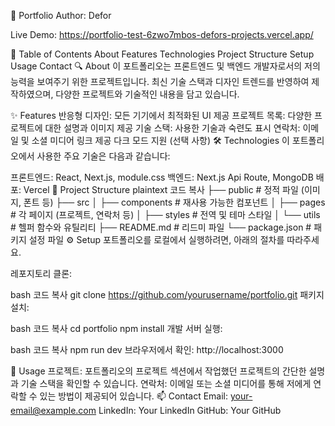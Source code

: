 📁 Portfolio
Author: Defor

Live Demo: https://portfolio-test-6zwo7mbos-defors-projects.vercel.app/

📑 Table of Contents
About
Features
Technologies
Project Structure
Setup
Usage
Contact
🔍 About
이 포트폴리오는 프론트엔드 및 백엔드 개발자로서의 저의 능력을 보여주기 위한 프로젝트입니다. 최신 기술 스택과 디자인 트렌드를 반영하여 제작하였으며, 다양한 프로젝트와 기술적인 내용을 담고 있습니다.

✨ Features
반응형 디자인: 모든 기기에서 최적화된 UI 제공
프로젝트 목록: 다양한 프로젝트에 대한 설명과 이미지 제공
기술 스택: 사용한 기술과 숙련도 표시
연락처: 이메일 및 소셜 미디어 링크 제공
다크 모드 지원 (선택 사항)
🛠️ Technologies
이 포트폴리오에서 사용한 주요 기술은 다음과 같습니다:

프론트엔드: React, Next.js, module.css
백엔드: Next.js Api Route, MongoDB 
배포: Vercel
📂 Project Structure
plaintext
코드 복사
├── public          # 정적 파일 (이미지, 폰트 등)
├── src
│   ├── components  # 재사용 가능한 컴포넌트
│   ├── pages       # 각 페이지 (프로젝트, 연락처 등)
│   ├── styles      # 전역 및 테마 스타일
│   └── utils       # 헬퍼 함수와 유틸리티
├── README.md       # 리드미 파일
└── package.json    # 패키지 설정 파일
⚙️ Setup
포트폴리오를 로컬에서 실행하려면, 아래의 절차를 따라주세요.

레포지토리 클론:

bash
코드 복사
git clone https://github.com/yourusername/portfolio.git
패키지 설치:

bash
코드 복사
cd portfolio
npm install
개발 서버 실행:

bash
코드 복사
npm run dev
브라우저에서 확인: http://localhost:3000

🚀 Usage
프로젝트: 포트폴리오의 프로젝트 섹션에서 작업했던 프로젝트의 간단한 설명과 기술 스택을 확인할 수 있습니다.
연락처: 이메일 또는 소셜 미디어를 통해 저에게 연락할 수 있는 방법이 제공되어 있습니다.
📫 Contact
Email: your-email@example.com
LinkedIn: Your LinkedIn
GitHub: Your GitHub
